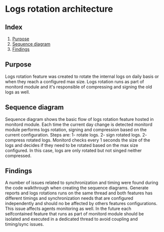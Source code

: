 <!--- 
Copyright (C) 2015-2021, Wazuh Inc.
Created by Wazuh, Inc. <info@wazuh.com>.
This program is free software; you can redistribute it and/or modify it under the terms of GPLv2
-->

# Logs rotation architecture
## Index
1. [Purpose](#purpose)
2. [Sequence diagram](#sequence-diagram)
3. [Findings](#findings)

## Purpose
Logs rotation feature was created to rotate the internal logs on daily basis or when they reach a configured max size. Logs rotation runs as part of monitord module and it's responsible of compressing and signing the old logs as well.

## Sequence diagram
Sequence diagram shows the basic flow of logs rotation feature hosted in monitord module. Each time the current day change is detected monitord module performs logs rotation, signing and compression based on the current configuration. Steps are:
1- rotate logs.
2- sign rotated logs.
2- compress rotated logs.
Monitord checks every 1 seconds the size of the logs and decides if they need to be rotated based on the max size configured. In this case, logs are only rotated but not singed neither compressed.

## Findings
A number of issues related to synchronization and timing were found during the code walkthrough when creating the sequence diagrams.
Generate reports and logs rotations runs on the same thread and both features has different timings and synchronization needs that are configured independently and should no be affected by others features configurations. This issue affects agents monitoring as well.
In the future each selfcontained feature that runs as part of monitord module should be isolated and executed in a dedicated thread to avoid coupling and timing/sync issues.
